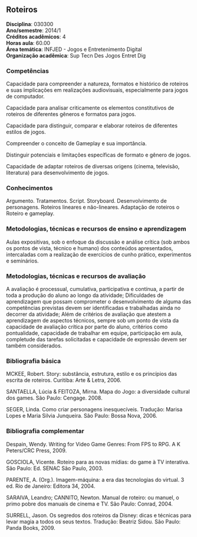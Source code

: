 ## Roteiros

**Disciplina**:   030300  
**Ano/semestre**:  2014/1  
**Créditos acadêmicos**: 4  
**Horas aula**: 60.00  
**Área temática**:  INFJED - Jogos e Entretenimento Digital  
**Organização acadêmica**: Sup Tecn Des Jogos Entret Dig

### Competências  

Capacidade para compreender a natureza, formatos e histórico de roteiros e suas implicações em realizações audiovisuais, especialmente para jogos de computador.

Capacidade para analisar criticamente os elementos constitutivos de roteiros de diferentes gêneros e formatos para jogos.

Capacidade para distinguir, comparar e elaborar roteiros de diferentes estilos de jogos.

Compreender o conceito de Gameplay e sua importância.

Distinguir potenciais e limitações específicas de formato e gênero de jogos.

Capacidade de adaptar roteiros de diversas origens (cinema, televisão, literatura) para desenvolvimento de jogos.

### Conhecimentos
Argumento. Tratamentos. Script. Storyboard. Desenvolvimento de personagens. Roteiros lineares e não-lineares. Adaptação de roteiros o Roteiro e gameplay.


### Metodologias, técnicas e recursos de ensino e aprendizagem
Aulas expositivas, sob o enfoque da discussão e análise crítica (sob ambos os pontos de vista, técnico e humano) dos conteúdos apresentados, intercaladas com a realização de exercícios de cunho prático, experimentos e seminários.

### Metodologias, técnicas e recursos de avaliação
A avaliação é processual, cumulativa, participativa e contínua, a partir de toda a produção do aluno ao longo da atividade; Dificuldades de aprendizagem que possam comprometer o desenvolvimento de alguma das competências previstas devem ser identificadas e trabalhadas ainda no decorrer da atividade; Além de critérios de avaliação que atestem a aprendizagem de aspectos técnicos, sempre sob um ponto de vista da capacidade de avaliação crítica por parte do aluno, critérios como pontualidade, capacidade de trabalhar em equipe, participação em aula, completude das tarefas solicitadas e capacidade de expressão devem ser também considerados.

### Bibliografia básica

MCKEE, Robert. Story: substância, estrutura, estilo e os princípios das escrita de roteiros. Curitiba: Arte & Letra, 2006.

SANTAELLA, Lúcia & FEITOZA, Mirna. Mapa do Jogo: a diversidade cultural dos games. São Paulo: Cengage. 2008.

SEGER, Linda. Como criar personagens inesquecíveis. Tradução: Marisa Lopes e Maria Silvia Junqueira. São Paulo: Bossa Nova, 2006.


### Bibliografia complementar
Despain, Wendy. Writing for Video Game Genres: From FPS to RPG. A K Peters/CRC Press, 2009.

GOSCIOLA, Vicente. Roteiro para as novas mídias: do game à TV interativa. São Paulo: Ed. SENAC São Paulo, 2003.

PARENTE, A. (Org.). Imagem-máquina: a era das tecnologias do virtual. 3 ed. Rio de Janeiro: Editora 34, 2004.

SARAIVA, Leandro; CANNITO, Newton. Manual de roteiro: ou manuel, o primo pobre dos manuais de cinema e TV. São Paulo: Conrad, 2004.

SURRELL, Jason. Os segredos dos roteiros da Disney: dicas e técnicas para levar magia a todos os seus textos. Tradução: Beatriz Sidou. São Paulo: Panda Books, 2009.